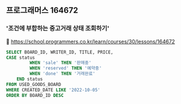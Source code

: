 ## 프로그래머스 164672
### '조건에 부합하는 중고거래 상태 조회하기'
🔗 https://school.programmers.co.kr/learn/courses/30/lessons/164672
```sql
SELECT BOARD_ID, WRITER_ID, TITLE, PRICE, 
CASE status
         WHEN 'sale' THEN '판매중'
         WHEN 'reserved' THEN '예약중' 
         WHEN 'done' THEN '거래완료'
    END status
FROM USED_GOODS_BOARD
WHERE CREATED_DATE LIKE '2022-10-05'
ORDER BY BOARD_ID DESC
```